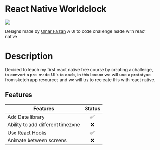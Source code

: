 # React Native Worldclock

![](https://cdn.dribbble.com/users/232239/screenshots/6526312/swipe_clock_copy.gif)

Designs made by [Omar Faizan](https://dribbble.com/omarfaizan)
A UI to code challenge made with react native

# Description
Decided to teach my first react native free course by creating a challenge, to convert a pre-made UI's to code, in this lesson we will use a prototype from sketch app resources and we will try to recreate this with react native.

## Features      

| Features        | Status        |
| ------------- |:-------------:|
| Add Date library  | ✅ |
| Ability to add different timezone |  ❌|
| Use React Hooks  | ✅|
| Animate between screens   | ❌|
